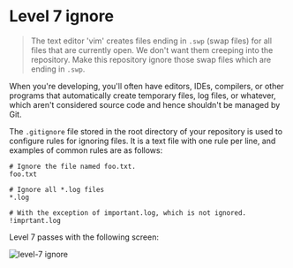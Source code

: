 
# Level 7 ignore

> The text editor 'vim' creates files ending in `.swp` (swap files) for all
files that are currently open. We don't want them creeping into the repository.
Make this repository ignore those swap files which are ending in `.swp`.

When you're developing, you'll often have editors, IDEs, compilers, or other
programs that automatically create temporary files, log files, or whatever,
which aren't considered source code and hence shouldn't be managed by Git.

The `.gitignore` file stored in the root directory of your repository is used
to configure rules for ignoring files. It is a text file with one rule per
line, and examples of common rules are as follows:

```
# Ignore the file named foo.txt.
foo.txt

# Ignore all *.log files
*.log

# With the exception of important.log, which is not ignored.
!imprtant.log
```

Level 7 passes with the following screen:

![level-7 ignore](images/level-7-ignore.png)

